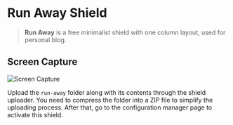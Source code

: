 Run Away Shield
===============

> **Run Away** is a free minimalist shield with one column layout, used for personal blog.

Screen Capture
--------------

![Screen Capture](https://cloud.githubusercontent.com/assets/1669261/3960791/1ff299c8-2747-11e4-9779-f9c8f311d02f.png)

Upload the `run-away` folder along with its contents through the shield uploader. You need to compress the folder into a ZIP file to simplify the uploading process. After that, go to the configuration manager page to activate this shield.